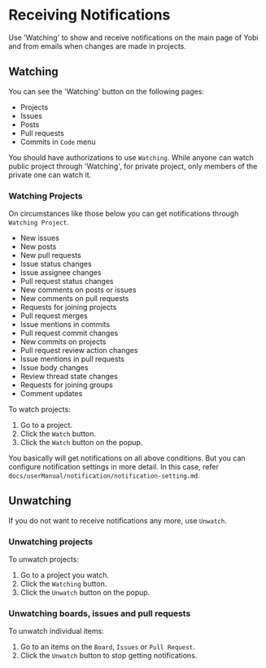 # Receiving Notifications

Use 'Watching' to show and receive notifications on the main page of Yobi and from emails when changes are made in projects.


Watching
--------

You can see the 'Watching' button on the following pages:

* Projects
* Issues
* Posts
* Pull requests
* Commits in `Code` menu

You should have authorizations to use `Watching`. While anyone can watch public project through 'Watching', for private project, only members of the private one can watch it.

### Watching Projects

On circumstances like those below you can get notifications through `Watching Project`.

* New issues
* New posts
* New pull requests
* Issue status changes
* Issue assignee changes
* Pull request status changes
* New comments on posts or issues
* New comments on pull requests
* Requests for joining projects
* Pull request merges
* Issue mentions in commits
* Pull request commit changes
* New commits on projects
* Pull request review action changes
* Issue mentions in pull requests
* Issue body changes
* Review thread state changes
* Requests for joining groups
* Comment updates

To watch projects:

1. Go to a project.
1. Click the `Watch` button.
1. Click the `Watch` button on the popup.

You basically will get notifications on all above conditions. But you can configure notification settings in more detail. In this case, refer `docs/userManual/notification/notification-setting.md`.


Unwatching
----------

If you do not want to receive notifications any more, use `Unwatch`.

### Unwatching projects

To unwatch projects:

1. Go to a project you watch.
1. Click the `Watching` button.
1. Click the `Unwatch` button on the popup.

### Unwatching boards, issues and pull requests

To unwatch individual items:

1. Go to an items on the `Board`, `Issues` or `Pull Request`.
1. Click the `Unwatch` button to stop getting notifications.
